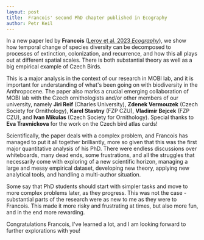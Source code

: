 ```yaml
---
layout: post
title:  Francois' second PhD chapter published in Ecography
author: Petr Keil
---
```


In a new paper led by **Francois** ([Leroy et al. 2023 *Ecography*](https://onlinelibrary.wiley.com/doi/10.1111/ecog.06995)), we show how temporal change of species diversity can be decomposed to processes of extinction, colonization, and recurrence, and how this all plays out at different spatial scales. There is both substantial theory as well as a big empirical example of Czech Birds.

This is a major analysis in the context of our research in MOBI lab, and it is important for understanding of what's been going on with biodiversity in the Anthropocene. The paper also marks a crucial emerging collaboration of MOBI lab with the Czech ornithologists and/or other members of our university, namely **Jiri Reif** (Charles University), **Zdenek Vermouzek** (Czech Society for Ornithology), **Karel Stastny** (FZP CZU), **Vladimir Bejcek** (FZP CZU), and **Ivan Mikulas** (Czech Society for Ornithology). Special thanks to **Eva Travnickova** for the work on the Czech bird atlas cards!

Scientifically, the paper deals with a complex problem, and Francois has managed to put it all together brilliantly, more so given that this was the first major quantitative analysis of his PhD. There were endless discussions over whiteboards, many dead ends, some frustrations, and all the struggles that necessarily come with exploring of a new scientific horizon, managing a large and messy empirical dataset, developing new theory, applying new analytical tools, and handling a multi-author situation.

Some say that PhD students should start with simpler tasks and move to more complex problems later, as they progress. This was not the case - substantial parts of the research were as new to me as they were to Francois. This made it more risky and frustrating at times, but also more fun, and in the end more rewarding.

Congratulations Francois, I've learned a lot, and I am looking forward to further explorations with you!
